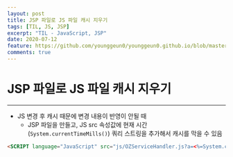 ```yaml
---
layout: post
title: JSP 파일로 JS 파일 캐시 지우기
tags: [TIL, JS, JSP]
excerpt: "TIL - JavaScript, JSP"
date: 2020-07-12
feature: https://github.com/younggeun0/younggeun0.github.io/blob/master/_posts/img/til/til.png?raw=true
comments: true
---
```

 
# JSP 파일로 JS 파일 캐시 지우기

---

* JS 변경 후 캐시 때문에 변경 내용이 반영이 안될 때
  * JSP 파일을 만들고, JS src 속성값에 현재 시간(`System.currentTimeMills()`) 쿼리 스트링을 추가해서 캐시를 막을 수 있음

```html
<SCRIPT language="JavaScript" src="js/OZServiceHandler.js?a=<%=System.currentTimeMillis()%>"></SCRIPT>
```

